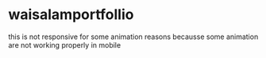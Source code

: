 # waisalamportfollio
this is not responsive for some animation reasons becausse some animation are not working properly in mobile
